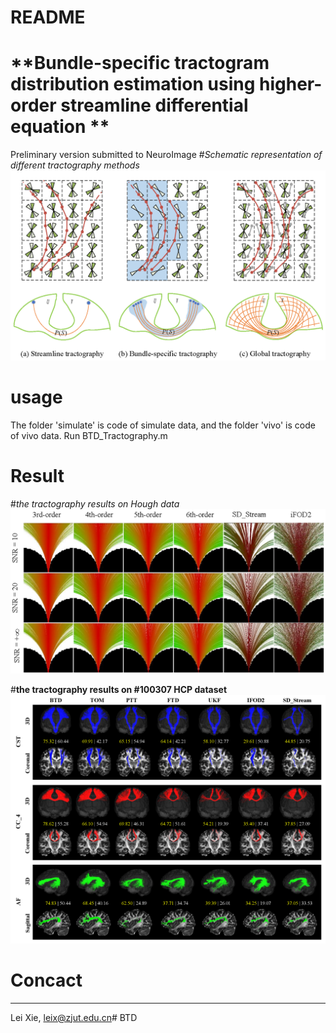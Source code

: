 # README

# **Bundle-specific tractogram distribution estimation using higher-order streamline differential equation ** 

Preliminary version submitted to NeuroImage
#*Schematic representation of different tractography methods*
![Untitled](PIC/btd1218.png)
# usage
The folder 'simulate' is code of simulate data, and the folder 'vivo' is code of vivo data.
Run BTD_Tractography.m

# Result
#*the tractography results on Hough data*
![Untitled](PIC/pic2.png)

#**the tractography results on #100307 HCP dataset**
![Untitled](PIC/cst_cc_af.png)


# Concact

---

Lei Xie, leix@zjut.edu.cn# BTD

